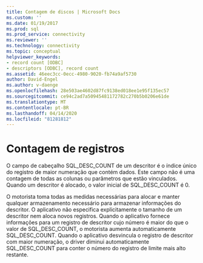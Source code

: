 ```yaml
---
title: Contagem de discos | Microsoft Docs
ms.custom: ''
ms.date: 01/19/2017
ms.prod: sql
ms.prod_service: connectivity
ms.reviewer: ''
ms.technology: connectivity
ms.topic: conceptual
helpviewer_keywords:
- record count [ODBC]
- descriptors [ODBC], record count
ms.assetid: 46eec3cc-0ecc-4980-9020-fb74a9af5730
author: David-Engel
ms.author: v-daenge
ms.openlocfilehash: 28e503ae4602d87fc9138ed018ee1e95f135ec57
ms.sourcegitcommit: ce94c2ad7a50945481172782c270b5b0206e61de
ms.translationtype: MT
ms.contentlocale: pt-BR
ms.lasthandoff: 04/14/2020
ms.locfileid: "81281812"
---
```

# <a name="record-count"></a>Contagem de registros
O campo de cabeçalho SQL_DESC_COUNT de um descritor é o índice único do registro de maior numeração que contém dados. Este campo não é uma contagem de todas as colunas ou parâmetros que estão vinculados. Quando um descritor é alocado, o valor inicial de SQL_DESC_COUNT é 0.  
  
 O motorista toma todas as medidas necessárias para alocar e manter qualquer armazenamento necessário para armazenar informações do descritor. O aplicativo não especifica explicitamente o tamanho de um descritor nem aloca novos registros. Quando o aplicativo fornece informações para um registro de descritor cujo número é maior do que o valor de SQL_DESC_COUNT, o motorista aumenta automaticamente SQL_DESC_COUNT. Quando o aplicativo desvincula o registro de descritor com maior numeração, o driver diminui automaticamente SQL_DESC_COUNT para conter o número do registro de limite mais alto restante.
